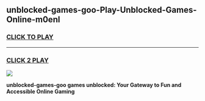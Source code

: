 
## unblocked-games-goo-Play-Unblocked-Games-Online-m0enl
<h3>
<a href="https://premium76.site?title=unblocked-games-goo&ref=24A">CLICK TO PLAY</a></h3>
<hr>

<h3>
<a href="https://premium76.site?title=unblocked-games-goo&ref=24A">CLICK 2 PLAY</a>
  
</h3>

<a href="https://premium76.site?title=unblocked-games-goo&ref=24A"><img src="https://clearcache.store/games.png"></a>


**unblocked-games-goo games unblocked: Your Gateway to Fun and Accessible Online Gaming**
